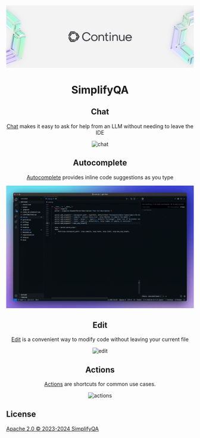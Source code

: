 <div align="center">

![SimplifyQA logo](https://github.com/continuedev/continue/raw/HEAD/media/readme.png)

</div>

<h1 align="center">SimplifyQA</h1>

<div align="center">

<!-- **[Continue](https://docs.continue.dev) is the leading open-source AI code assistant. You can connect any models and any context to build custom autocomplete and chat experiences inside [VS Code](https://marketplace.visualstudio.com/items?itemName=Continue.continue) and [JetBrains](https://plugins.jetbrains.com/plugin/22707-continue-extension)** -->

</div>

<div align="center">

<!-- <a target="_blank" href="https://opensource.org/licenses/Apache-2.0" style="background:none">
    <img src="https://img.shields.io/badge/License-Apache_2.0-blue.svg" style="height: 22px;" />
</a>
<a target="_blank" href="https://docs.continue.dev" style="background:none">
    <img src="https://img.shields.io/badge/continue_docs-%23BE1B55" style="height: 22px;" />
</a>
<a target="_blank" href="https://discord.gg/vapESyrFmJ" style="background:none">
    <img src="https://img.shields.io/badge/discord-join-continue.svg?labelColor=191937&color=6F6FF7&logo=discord" style="height: 22px;" />
</a> -->

<p></p>

## Chat

[Chat](https://continue.dev/docs/chat/how-to-use-it) makes it easy to ask for help from an LLM without needing to leave the IDE

![chat](https://github.com/continuedev/continue/raw/HEAD/docs/static/img/chat.gif)

## Autocomplete

[Autocomplete](https://continue.dev/docs/autocomplete/how-to-use-it) provides inline code suggestions as you type

![autocomplete](https://github.com/continuedev/continue/raw/HEAD/docs/static/img/autocomplete.gif)

## Edit

[Edit](https://continue.dev/docs/edit/how-to-use-it) is a convenient way to modify code without leaving your current file

![edit](https://github.com/continuedev/continue/raw/HEAD/docs/static/img/edit.gif)

## Actions

[Actions](https://continue.dev/docs/actions/how-to-use-it) are shortcuts for common use cases.

![actions](https://github.com/continuedev/continue/raw/HEAD/docs/static/img/actions.gif)

</div>

<!-- ## Getting Started

Learn about how to install and use Continue in the docs [here](https://continue.dev/docs/getting-started/install)

## Contributing

Check out the [contribution ideas board](https://github.com/orgs/continuedev/projects/2), read the [contributing guide](https://github.com/continuedev/continue/blob/main/CONTRIBUTING.md), and join [#contribute on Discord](https://discord.gg/vapESyrFmJ) -->

## License

[Apache 2.0 © 2023-2024 SimplifyQA](https://github.com/continuedev/continue/blob/HEAD/LICENSE)
